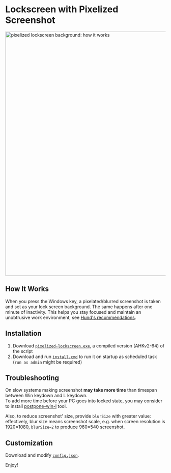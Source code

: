 # Lockscreen with Pixelized Screenshot

<img src="images/pixelized-lockscreen-how-it-works.gif" width="768" alt="pixelized lockscreen background: how it works" />

## How It Works
When you press the Windows key, a pixelated/blurred screenshot is taken and set as your lock screen background.
The same happens after one minute of inactivity.
This helps you stay focused and maintain an unobtrusive work environment, see [Hund's recommendations](https://web.archive.org/web/20231004142509/https://hund.tty1.se/2018/09/04/use-a-pixelated-version-of-your-desktop-as-your-lockscreen-with-i3lock.html).  

## Installation
1. Download [`pixelized-lockscreen.exe`](pixelized-lockscreen.exe), a compiled version (AHKv2-64) of the script
2. Download and run [`install.cmd`](install.cmd) to run it on startup as scheduled task (`run as admin` might be required)

## Troubleshooting
On slow systems making screenshot **may take more time** than timespan between Win keydown and L keydown.  
To add more time before your PC goes into locked state, you may consider to install [postpone-win-l](/postpone-win-l) tool.  

Also, to reduce screenshot' size, provide `blurSize` with greater value: effectively, blur size means screenshot scale, e.g. when screen resolution is 1920×1080, `blurSize=2` to produce 960×540 screenshot.  

## Customization
Download and modify [`config.json`](config.json).  

Enjoy!

